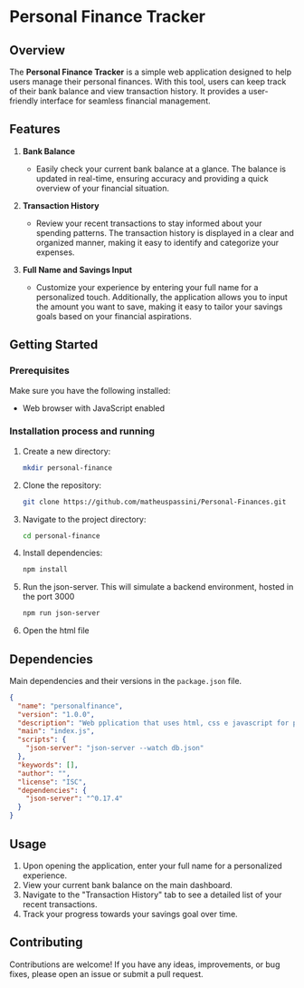 # Personal Finance Tracker

## Overview

The **Personal Finance Tracker** is a simple web application designed to help users manage their personal finances. With this tool, users can keep track of their bank balance and view transaction history. It provides a user-friendly interface for seamless financial management.

## Features

1. **Bank Balance**
   - Easily check your current bank balance at a glance. The balance is updated in real-time, ensuring accuracy and providing a quick overview of your financial situation.

2. **Transaction History**
   - Review your recent transactions to stay informed about your spending patterns. The transaction history is displayed in a clear and organized manner, making it easy to identify and categorize your expenses.

3. **Full Name and Savings Input**
   - Customize your experience by entering your full name for a personalized touch. Additionally, the application allows you to input the amount you want to save, making it easy to tailor your savings goals based on your financial aspirations.

## Getting Started

### Prerequisites

Make sure you have the following installed:

- Web browser with JavaScript enabled

### Installation process and running

 1. Create a new directory:

    ```bash
    mkdir personal-finance
    ```

 2. Clone the repository:

    ```bash
    git clone https://github.com/matheuspassini/Personal-Finances.git
    ```

  3. Navigate to the project directory:

      ```bash
      cd personal-finance
      ```

  4. Install dependencies:

      ```bash
      npm install
      ```
  5. Run the json-server. This will simulate a backend environment, hosted in the port 3000

      ```bash
      npm run json-server
      ```
      
  6. Open the html file

## Dependencies

Main dependencies and their versions in the `package.json` file.

```json
{
  "name": "personalfinance",
  "version": "1.0.0",
  "description": "Web pplication that uses html, css e javascript for personal finance control",
  "main": "index.js",
  "scripts": {
    "json-server": "json-server --watch db.json"
  },
  "keywords": [],
  "author": "",
  "license": "ISC",
  "dependencies": {
    "json-server": "^0.17.4"
  }
}
```

## Usage

1. Upon opening the application, enter your full name for a personalized experience.
2. View your current bank balance on the main dashboard.
3. Navigate to the "Transaction History" tab to see a detailed list of your recent transactions.
4. Track your progress towards your savings goal over time.

## Contributing

Contributions are welcome! If you have any ideas, improvements, or bug fixes, please open an issue or submit a pull request.
